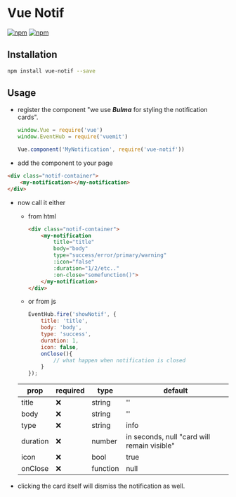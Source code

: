 # Vue Notif

[![npm](https://img.shields.io/npm/v/vue-notif.svg?style=for-the-badge)](https://www.npmjs.com/package/vue-notif) [![npm](https://img.shields.io/npm/dt/vue-notif.svg?style=for-the-badge)](https://www.npmjs.com/package/vue-notif)

## Installation

```bash
npm install vue-notif --save
```

## Usage

- register the component "we use ***Bulma*** for styling the notification cards".

    ```js
    window.Vue = require('vue')
    window.EventHub = require('vuemit')

    Vue.component('MyNotification', require('vue-notif'))
    ```

- add the component to your page

```html
<div class="notif-container">
    <my-notification></my-notification>
</div>
```

- now call it either

    + from html

        ```html
        <div class="notif-container">
            <my-notification
                title="title"
                body="body"
                type="success/error/primary/warning"
                :icon="false"
                :duration="1/2/etc.."
                :on-close="somefunction()">
            </my-notification>
        </div>
        ```

    + or from js

        ```js
        EventHub.fire('showNotif', {
            title: 'title',
            body: 'body',
            type: 'success',
            duration: 1,
            icon: false,
            onClose(){
                // what happen when notification is closed
            }
        });
        ```

    |   prop   | required |   type   |                   default                   |
    |----------|----------|----------|---------------------------------------------|
    | title    | :x:      | string   | ''                                          |
    | body     | :x:      | string   | ''                                          |
    | type     | :x:      | string   | info                                        |
    | duration | :x:      | number   | in seconds, null "card will remain visible" |
    | icon     | :x:      | bool     | true                                        |
    | onClose  | :x:      | function | null                                        |

- clicking the card itself will dismiss the notification as well.
